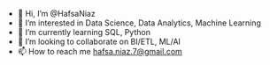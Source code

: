 - 👋 Hi, I’m @HafsaNiaz
- 👀 I’m interested in Data Science, Data Analytics, Machine Learning
- 🌱 I’m currently learning SQL, Python
- 💞️ I’m looking to collaborate on BI/ETL, ML/AI
- 📫 How to reach me hafsa.niaz.7@gmail.com

<!---
HafsaNiaz/HafsaNiaz is a ✨ special ✨ repository because its `README.md` (this file) appears on your GitHub profile.
You can click the Preview link to take a look at your changes.
--->
